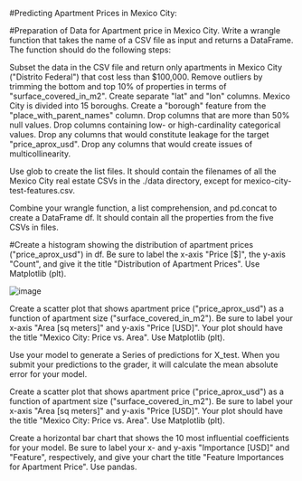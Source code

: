 #Predicting Apartment Prices in Mexico City:

#Preparation of Data for Apartment price in Mexico City.
Write a wrangle function that takes the name of a CSV file as input and returns a DataFrame. The function should do the following steps:

Subset the data in the CSV file and return only apartments in Mexico City ("Distrito Federal") that cost less than $100,000.
Remove outliers by trimming the bottom and top 10% of properties in terms of "surface_covered_in_m2".
Create separate "lat" and "lon" columns.
Mexico City is divided into 15 boroughs. Create a "borough" feature from the "place_with_parent_names" column.
Drop columns that are more than 50% null values.
Drop columns containing low- or high-cardinality categorical values.
Drop any columns that would constitute leakage for the target "price_aprox_usd".
Drop any columns that would create issues of multicollinearity.



Use glob to create the list files. It should contain the filenames of all the Mexico City real estate CSVs in the ./data directory, except for mexico-city-test-features.csv.

Combine your wrangle function, a list comprehension, and pd.concat to create a DataFrame df. It should contain all the properties from the five CSVs in files.

#Create a histogram showing the distribution of apartment prices ("price_aprox_usd") in df. Be sure to label the x-axis "Price [$]", the y-axis "Count", and give it the title "Distribution of Apartment Prices". Use Matplotlib (plt).

![image](https://github.com/Digu01/Data-Engineering-Zoomcamp/assets/98606505/c6d55d80-ff6f-4615-ad54-f748442c9b3e)

Create a scatter plot that shows apartment price ("price_aprox_usd") as a function of apartment size ("surface_covered_in_m2"). Be sure to label your x-axis "Area [sq meters]" and y-axis "Price [USD]". Your plot should have the title "Mexico City: Price vs. Area". Use Matplotlib (plt).

Use your model to generate a Series of predictions for X_test. When you submit your predictions to the grader, it will calculate the mean absolute error for your model.

Create a scatter plot that shows apartment price ("price_aprox_usd") as a function of apartment size ("surface_covered_in_m2"). Be sure to label your x-axis "Area [sq meters]" and y-axis "Price [USD]". Your plot should have the title "Mexico City: Price vs. Area". Use Matplotlib (plt).

Create a horizontal bar chart that shows the 10 most influential coefficients for your model. Be sure to label your x- and y-axis "Importance [USD]" and "Feature", respectively, and give your chart the title "Feature Importances for Apartment Price". Use pandas.
